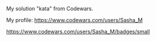 My solution "kata" from Codewars.

My profile:
https://www.codewars.com/users/Sasha_M

https://www.codewars.com/users/Sasha_M/badges/small
